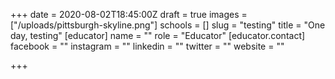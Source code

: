 +++
date = 2020-08-02T18:45:00Z
draft = true
images = ["/uploads/pittsburgh-skyline.png"]
schools = []
slug = "testing"
title = "One day, testing"
[educator]
name = ""
role = "Educator"
[educator.contact]
facebook = ""
instagram = ""
linkedin = ""
twitter = ""
website = ""

+++
